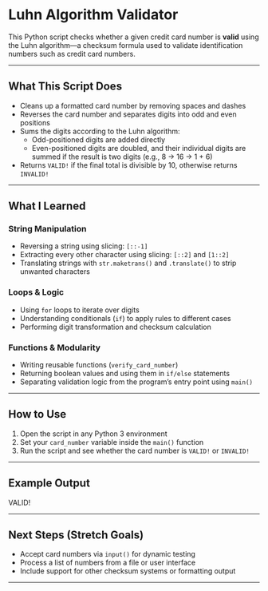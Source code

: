 # Luhn Algorithm Validator

This Python script checks whether a given credit card number is **valid** using the Luhn algorithm—a checksum formula used to validate identification numbers such as credit card numbers.

---

## What This Script Does

- Cleans up a formatted card number by removing spaces and dashes
- Reverses the card number and separates digits into odd and even positions
- Sums the digits according to the Luhn algorithm:
  - Odd-positioned digits are added directly
  - Even-positioned digits are doubled, and their individual digits are summed if the result is two digits (e.g., 8 → 16 → 1 + 6)
- Returns `VALID!` if the final total is divisible by 10, otherwise returns `INVALID!`

---

## What I Learned

### String Manipulation
- Reversing a string using slicing: `[::-1]`
- Extracting every other character using slicing: `[::2]` and `[1::2]`
- Translating strings with `str.maketrans()` and `.translate()` to strip unwanted characters

### Loops & Logic
- Using `for` loops to iterate over digits
- Understanding conditionals (`if`) to apply rules to different cases
- Performing digit transformation and checksum calculation

### Functions & Modularity
- Writing reusable functions (`verify_card_number`)
- Returning boolean values and using them in `if/else` statements
- Separating validation logic from the program’s entry point using `main()`

---

## How to Use

1. Open the script in any Python 3 environment
2. Set your `card_number` variable inside the `main()` function
3. Run the script and see whether the card number is `VALID!` or `INVALID!`

---

## Example Output

VALID!

---

## Next Steps (Stretch Goals)

- Accept card numbers via `input()` for dynamic testing
- Process a list of numbers from a file or user interface
- Include support for other checksum systems or formatting output

---
